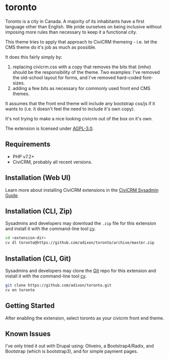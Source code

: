 # toronto

Toronto is a city in Canada. A majority of its inhabitants have a first language other than English.
We pride ourselves on being inclusive without imposing more rules than necessary to keep it a functional city.

This theme tries to apply that approach to CiviCRM themeing - i.e. let the CMS theme do it's job as much as possible.

It does this fairly simply by:
1. replacing civicrm.css with a copy that removes the bits that (imho) should be the responsibility of the theme.
   Two examples: I've removed the old-school layout for forms, and I've removed hard-coded font-sizes.
2. adding a few bits as necessary for commonly used front end CMS themes.

It assumes that the front end theme will include any bootstrap css/js if it wants to (i.e. it doesn't feel the need to include it's own copy).

It's not trying to make a nice looking civicrm out of the box on it's own.

The extension is licensed under [AGPL-3.0](LICENSE.txt).

## Requirements

* PHP v7.2+
* CiviCRM, probably all recent versions.

## Installation (Web UI)

Learn more about installing CiviCRM extensions in the [CiviCRM Sysadmin Guide](https://docs.civicrm.org/sysadmin/en/latest/customize/extensions/).

## Installation (CLI, Zip)

Sysadmins and developers may download the `.zip` file for this extension and
install it with the command-line tool [cv](https://github.com/civicrm/cv).

```bash
cd <extension-dir>
cv dl toronto@https://github.com/adixon/toronto/archive/master.zip
```

## Installation (CLI, Git)

Sysadmins and developers may clone the [Git](https://en.wikipedia.org/wiki/Git) repo for this extension and
install it with the command-line tool [cv](https://github.com/civicrm/cv).

```bash
git clone https://github.com/adixon/toronto.git
cv en toronto
```

## Getting Started

After enabling the extension, select toronto as your civicrm front end theme.

## Known Issues

I've only tried it out with Drupal using: Oliveiro, a Bootstrap4/Radix, and Bootstrap (which is bootstrap3), and for simple payment pages.
